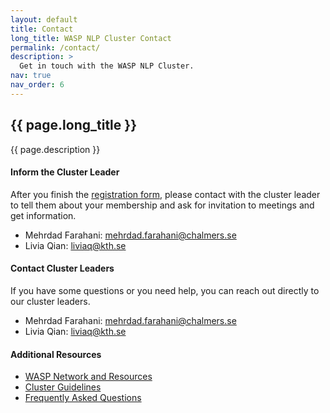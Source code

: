 ```yaml
---
layout: default
title: Contact
long_title: WASP NLP Cluster Contact
permalink: /contact/
description: >
  Get in touch with the WASP NLP Cluster. 
nav: true
nav_order: 6
---
```


<section class="jumbotron text-center bg-light">
  <div class="container">
    <h1 class="display-4">{{ page.long_title }}</h1>
    <p class="lead text-muted">{{ page.description }}</p>
  </div>
</section>

<div class="container">
  <div class="row">
    <!-- Inform Cluster Leader Section -->
    <div class="col-md-6 mb-4">
      <div class="card shadow-sm">
        <div class="card-body">
          <h4 class="card-title"><i class="fas fa-info-circle"></i> Inform the Cluster Leader</h4>
          <p class="card-text">
            After you finish the <a href="https://www.lyyti.fi/reg/Cluster_registration" target="_blank" class="btnbtn btn-link">registration form</a>, please contact with the cluster leader to tell them about your membership and ask for invitation to meetings and get information.
          </p>
          <ul class="list-unstyled">
            <li><i class="fas fa-envelope"></i> Mehrdad Farahani: <a href="mailto:mehrdad.farahani@chalmers.se">mehrdad.farahani@chalmers.se</a></li>
            <li><i class="fas fa-envelope"></i> Livia Qian: <a href="mailto:liviaq@kth.se">liviaq@kth.se</a></li>
          </ul>
        </div>
      </div>
    </div>
    <!-- Contact Cluster Leaders Section -->
    <div class="col-md-6 mb-4">
      <div class="card shadow-sm">
        <div class="card-body">
          <h4 class="card-title"><i class="fas fa-address-book"></i> Contact Cluster Leaders</h4>
          <p class="card-text">
            If you have some questions or you need help, you can reach out directly to our cluster leaders.
          </p>
          <ul class="list-unstyled">
            <li><i class="fas fa-envelope"></i> Mehrdad Farahani: <a href="mailto:mehrdad.farahani@chalmers.se">mehrdad.farahani@chalmers.se</a></li>
            <li><i class="fas fa-envelope"></i> Livia Qian: <a href="mailto:liviaq@kth.se">liviaq@kth.se</a></li>
          </ul>
        </div>
      </div>
    </div>
  </div>

  <!-- Additional Resources Section -->
  <div class="row">
    <div class="col-md-12">
      <div class="card shadow-sm">
        <div class="card-body">
          <h4 class="card-title"><i class="fas fa-link"></i> Additional Resources</h4>
          <ul class="list-unstyled">
            <li><a href="#"><i class="fas fa-link"></i> WASP Network and Resources</a></li>
            <li><a href="#"><i class="fas fa-link"></i> Cluster Guidelines</a></li>
            <li><a href="#"><i class="fas fa-link"></i> Frequently Asked Questions</a></li>
          </ul>
        </div>
      </div>
    </div>
  </div>
</div>
